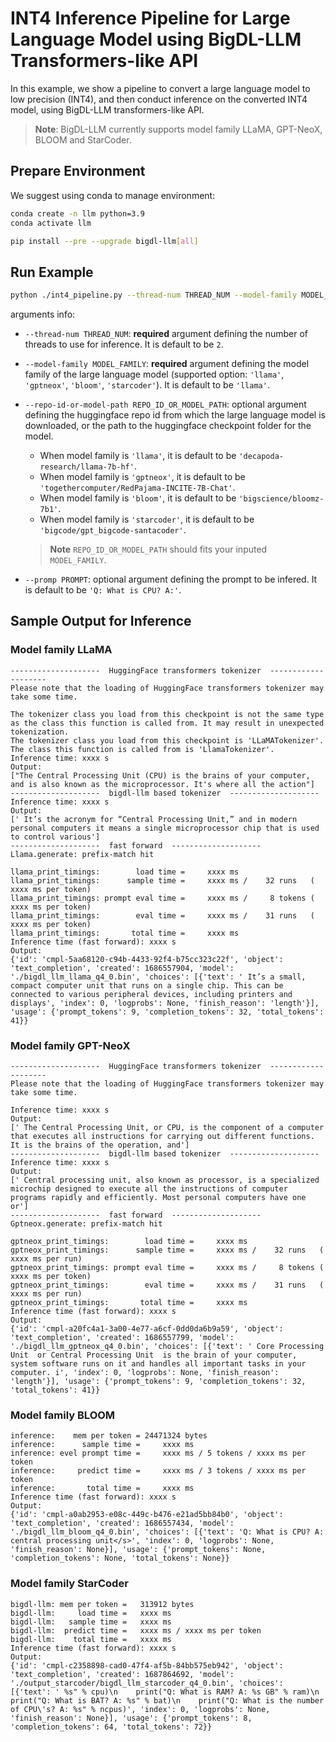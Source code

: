 # INT4 Inference Pipeline for Large Language Model using BigDL-LLM Transformers-like API

In this example, we show a pipeline to convert a large language model to low precision (INT4), and then conduct inference on the converted INT4 model, using BigDL-LLM transformers-like API.

> **Note**: BigDL-LLM currently supports model family LLaMA, GPT-NeoX, BLOOM and StarCoder.

## Prepare Environment
We suggest using conda to manage environment:
```bash
conda create -n llm python=3.9
conda activate llm

pip install --pre --upgrade bigdl-llm[all]
```

## Run Example
```bash
python ./int4_pipeline.py --thread-num THREAD_NUM --model-family MODEL_FAMILY
```
arguments info:
- `--thread-num THREAD_NUM`: **required** argument defining the number of threads to use for inference. It is default to be `2`.
- `--model-family MODEL_FAMILY`: **required** argument defining the model family of the large language model (supported option: `'llama'`, `'gptneox'`, `'bloom'`, `'starcoder'`). It is default to be `'llama'`.
- `--repo-id-or-model-path REPO_ID_OR_MODEL_PATH`: optional argument defining the huggingface repo id from which the large language model is downloaded, or the path to the huggingface checkpoint folder for the model.

  - When model family is `'llama'`, it is default to be `'decapoda-research/llama-7b-hf'`.
  - When model family is `'gptneox'`, it is default to be `'togethercomputer/RedPajama-INCITE-7B-Chat'`.
  - When model family is `'bloom'`, it is default to be `'bigscience/bloomz-7b1'`.
  - When model family is `'starcoder'`, it is default to be `'bigcode/gpt_bigcode-santacoder'`.

  > **Note** `REPO_ID_OR_MODEL_PATH` should fits your inputed `MODEL_FAMILY`.
- `--promp PROMPT`: optional argument defining the prompt to be infered. It is default to be `'Q: What is CPU? A:'`.

## Sample Output for Inference
### Model family LLaMA
```log
--------------------  HuggingFace transformers tokenizer  --------------------
Please note that the loading of HuggingFace transformers tokenizer may take some time.

The tokenizer class you load from this checkpoint is not the same type as the class this function is called from. It may result in unexpected tokenization. 
The tokenizer class you load from this checkpoint is 'LLaMATokenizer'. 
The class this function is called from is 'LlamaTokenizer'.
Inference time: xxxx s
Output:
["The Central Processing Unit (CPU) is the brains of your computer, and is also known as the microprocessor. It's where all the action"]
--------------------  bigdl-llm based tokenizer  --------------------
Inference time: xxxx s
Output:
[' It’s the acronym for “Central Processing Unit,” and in modern personal computers it means a single microprocessor chip that is used to control various']
--------------------  fast forward  --------------------
Llama.generate: prefix-match hit

llama_print_timings:        load time =     xxxx ms
llama_print_timings:      sample time =     xxxx ms /    32 runs   (    xxxx ms per token)
llama_print_timings: prompt eval time =     xxxx ms /     8 tokens (    xxxx ms per token)
llama_print_timings:        eval time =     xxxx ms /    31 runs   (    xxxx ms per token)
llama_print_timings:       total time =     xxxx ms
Inference time (fast forward): xxxx s
Output:
{'id': 'cmpl-5aa68120-c94b-4433-92f4-b75cc323c22f', 'object': 'text_completion', 'created': 1686557904, 'model': './bigdl_llm_llama_q4_0.bin', 'choices': [{'text': ' It’s a small, compact computer unit that runs on a single chip. This can be connected to various peripheral devices, including printers and displays', 'index': 0, 'logprobs': None, 'finish_reason': 'length'}], 'usage': {'prompt_tokens': 9, 'completion_tokens': 32, 'total_tokens': 41}}
```

### Model family GPT-NeoX
```log
--------------------  HuggingFace transformers tokenizer  --------------------
Please note that the loading of HuggingFace transformers tokenizer may take some time.

Inference time: xxxx s
Output:
[' The Central Processing Unit, or CPU, is the component of a computer that executes all instructions for carrying out different functions. It is the brains of the operation, and']
--------------------  bigdl-llm based tokenizer  --------------------
Inference time: xxxx s
Output:
[' Central processing unit, also known as processor, is a specialized microchip designed to execute all the instructions of computer programs rapidly and efficiently. Most personal computers have one or']
--------------------  fast forward  --------------------
Gptneox.generate: prefix-match hit

gptneox_print_timings:        load time =     xxxx ms
gptneox_print_timings:      sample time =     xxxx ms /    32 runs   (    xxxx ms per run)
gptneox_print_timings: prompt eval time =     xxxx ms /     8 tokens (    xxxx ms per token)
gptneox_print_timings:        eval time =     xxxx ms /    31 runs   (    xxxx ms per run)
gptneox_print_timings:       total time =     xxxx ms
Inference time (fast forward): xxxx s
Output:
{'id': 'cmpl-a20fc4a1-3a00-4e77-a6cf-0dd0da6b9a59', 'object': 'text_completion', 'created': 1686557799, 'model': './bigdl_llm_gptneox_q4_0.bin', 'choices': [{'text': ' Core Processing Unit  or Central Processing Unit  is the brain of your computer, system software runs on it and handles all important tasks in your computer. i', 'index': 0, 'logprobs': None, 'finish_reason': 'length'}], 'usage': {'prompt_tokens': 9, 'completion_tokens': 32, 'total_tokens': 41}}
```

### Model family BLOOM
```log
inference:    mem per token = 24471324 bytes
inference:      sample time =     xxxx ms
inference: evel prompt time =     xxxx ms / 5 tokens / xxxx ms per token
inference:     predict time =     xxxx ms / 3 tokens / xxxx ms per token
inference:       total time =     xxxx ms
Inference time (fast forward): xxxx s
Output:
{'id': 'cmpl-a0ab2953-e08c-449c-b476-e21ad5bb84b0', 'object': 'text_completion', 'created': 1686557434, 'model': './bigdl_llm_bloom_q4_0.bin', 'choices': [{'text': 'Q: What is CPU? A: central processing unit</s>', 'index': 0, 'logprobs': None, 'finish_reason': None}], 'usage': {'prompt_tokens': None, 'completion_tokens': None, 'total_tokens': None}}
```

### Model family StarCoder
```log
bigdl-llm: mem per token =   313912 bytes
bigdl-llm:     load time =   xxxx ms
bigdl-llm:   sample time =   xxxx ms
bigdl-llm:  predict time =   xxxx ms / xxxx ms per token
bigdl-llm:    total time =   xxxx ms
Inference time (fast forward): xxxx s
Output:
{'id': 'cmpl-c2358898-cad0-47f4-af5b-84bb575eb942', 'object': 'text_completion', 'created': 1687864692, 'model': './output_starcoder/bigdl_llm_starcoder_q4_0.bin', 'choices': [{'text': ' %s" % cpu)\n    print("Q: What is RAM? A: %s GB" % ram)\n    print("Q: What is BAT? A: %s" % bat)\n    print("Q: What is the number of CPU\'s? A: %s" % ncpus)', 'index': 0, 'logprobs': None, 'finish_reason': None}], 'usage': {'prompt_tokens': 8, 'completion_tokens': 64, 'total_tokens': 72}}
```